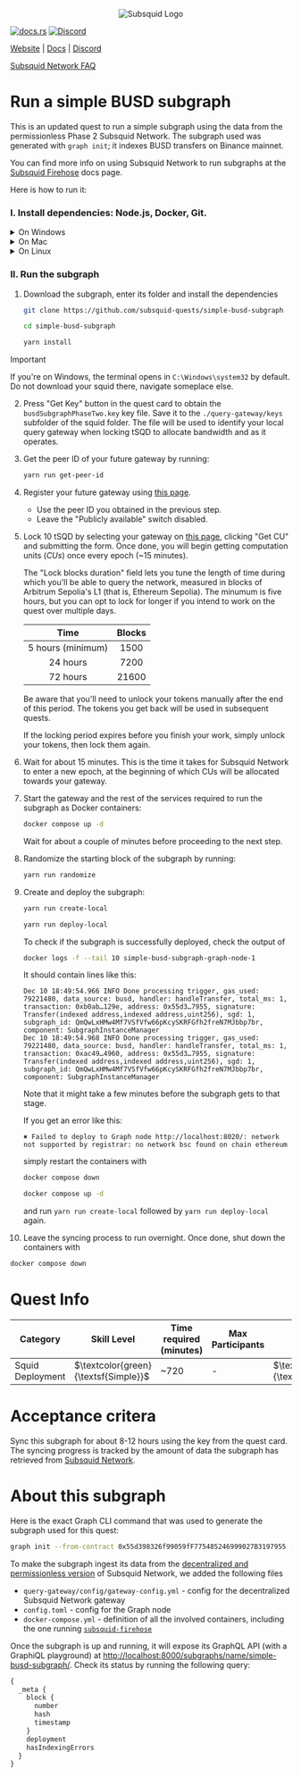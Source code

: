 <p align="center">
<picture>
    <source srcset="https://uploads-ssl.webflow.com/63b5a9958fccedcf67d716ac/64662df3a5a568fd99e3600c_Squid_Pose_1_White-transparent-slim%201.png" media="(prefers-color-scheme: dark)">
    <img src="https://uploads-ssl.webflow.com/63b5a9958fccedcf67d716ac/64662df3a5a568fd99e3600c_Squid_Pose_1_White-transparent-slim%201.png" alt="Subsquid Logo">
</picture>
</p>

[![docs.rs](https://docs.rs/leptos/badge.svg)](https://docs.subsquid.io/)
[![Discord](https://img.shields.io/discord/1031524867910148188?color=%237289DA&label=discord)](https://discord.gg/subsquid)

[Website](https://subsquid.io) | [Docs](https://docs.subsquid.io/) | [Discord](https://discord.gg/subsquid)

[Subsquid Network FAQ](https://docs.subsquid.io/subsquid-network/public)

# Run a simple BUSD subgraph

This is an updated quest to run a simple subgraph using the data from the permissionless Phase 2 Subsquid Network. The subgraph used was generated with `graph init`; it indexes BUSD transfers on Binance mainnet.

You can find more info on using Subsquid Network to run subgraphs at the [Subsquid Firehose](https://docs.subsquid.io/subgraphs-support) docs page.

Here is how to run it:

### I. Install dependencies: Node.js, Docker, Git.

<details>
<summary>On Windows</summary>

1. Enable [Hyper-V](https://learn.microsoft.com/en-us/virtualization/hyper-v-on-windows/quick-start/enable-hyper-v).
2. Install [Docker for Windows](https://docs.docker.com/desktop/install/windows-install/).
3. Install NodeJS LTS using the [official installer](https://nodejs.org/en/download).
4. Install [Git for Windows](https://git-scm.com/download/win).

In all installs it is OK to leave all the options at their default values. You will need a terminal to complete this tutorial - [WSL](https://learn.microsoft.com/en-us/windows/wsl/install) bash is the preferred option.

</details>
<details>
<summary>On Mac</summary>

1. Install [Docker for Mac](https://docs.docker.com/desktop/install/mac-install/).
2. Install Git using the [installer](https://sourceforge.net/projects/git-osx-installer/) or by [other means](https://git-scm.com/download/mac).
3. Install NodeJS LTS using the [official installer](https://nodejs.org/en/download).

We recommend configuring NodeJS to install global packages to a folder owned by an unprivileged account. Create the folder by running
```bash
mkdir ~/global-node-packages
```
then configure NodeJS to use it
```bash
npm config set prefix ~/global-node-packages
```
Make sure that the folder `~/global-node-packages/bin` is in `PATH`. That allows running globally installed NodeJS executables from any terminal. Here is a one-liner that detects your shell and takes care of setting `PATH`:
```
CURSHELL=`ps -hp $$ | awk '{print $5}'`; case `basename $CURSHELL` in 'bash') DEST="$HOME/.bash_profile";; 'zsh') DEST="$HOME/.zshenv";; esac; echo 'export PATH="${HOME}/global-node-packages/bin:$PATH"' >> "$DEST"
```
Alternatively you can add the following line to `~/.zshenv` (if you are using zsh) or `~/.bash_profile` (if you are using bash) manually:
```
export PATH="${HOME}/global-node-packages/bin:$PATH"
```

Re-open the terminal to apply the changes.

</details>
<details>
<summary>On Linux</summary>

Install [NodeJS (v16 or newer)](https://nodejs.org/en/download/package-manager), Git and Docker using your distro's package manager.

We recommend configuring NodeJS to install global packages to a folder owned by an unprivileged account. Create the folder by running
```bash
mkdir ~/global-node-packages
```
then configure NodeJS to use it
```bash
npm config set prefix ~/global-node-packages
```
Make sure that any executables globally installed by NodeJS are in `PATH`. That allows running them from any terminal. Open the `~/.bashrc` file in a text editor and add the following line at the end:
```
export PATH="${HOME}/global-node-packages/bin:$PATH"
```
Re-open the terminal to apply the changes.

</details>

### II. Run the subgraph

1. Download the subgraph, enter its folder and install the dependencies

   ```bash
   git clone https://github.com/subsquid-quests/simple-busd-subgraph
   ```
   ```bash
   cd simple-busd-subgraph
   ```
   ```bash
   yarn install
   ```

> [!IMPORTANT]
> If you're on Windows, the terminal opens in `C:\Windows\system32` by default. Do not download your squid there, navigate someplace else.

2. Press "Get Key" button in the quest card to obtain the `busdSubgraphPhaseTwo.key` key file. Save it to the `./query-gateway/keys` subfolder of the squid folder. The file will be used to identify your local query gateway when locking tSQD to allocate bandwidth and as it operates.

3. Get the peer ID of your future gateway by running:
   ```bash
   yarn run get-peer-id
   ```

4. Register your future gateway using [this page](https://app.subsquid.io/profile/gateways/add?testnet).
   - Use the peer ID you obtained in the previous step.
   - Leave the "Publicly available" switch disabled.


5. Lock 10 tSQD by selecting your gateway on [this page](https://app.subsquid.io/profile/gateways?testnet), clicking "Get CU" and submitting the form. Once done, you will begin getting computation units (*CUs*) once every epoch (~15 minutes).

   The "Lock blocks duration" field lets you tune the length of time during which you'll be able to query the network, measured in blocks of Arbitrum Sepolia's L1 (that is, Ethereum Sepolia). The minumum is five hours, but you can opt to lock for longer if you intend to work on the quest over multiple days.

   | Time              | Blocks |
   |:-----------------:|:------:|
   | 5 hours (minimum) | 1500   |
   | 24 hours          | 7200   |
   | 72 hours          | 21600  |

   Be aware that you'll need to unlock your tokens manually after the end of this period. The tokens you get back will be used in subsequent quests.

   If the locking period expires before you finish your work, simply unlock your tokens, then lock them again.

6. Wait for about 15 minutes. This is the time it takes for Subsquid Network to enter a new epoch, at the beginning of which CUs will be allocated towards your gateway.

7. Start the gateway and the rest of the services required to run the subgraph as Docker containers:
   ```bash
   docker compose up -d
   ```
   Wait for about a couple of minutes before proceeding to the next step.

8. Randomize the starting block of the subgraph by running:
   ```bash
   yarn run randomize
   ```

9. Create and deploy the subgraph:
   ```bash
   yarn run create-local
   ```
   ```bash
   yarn run deploy-local
   ```
   To check if the subgraph is successfully deployed, check the output of
   ```bash
   docker logs -f --tail 10 simple-busd-subgraph-graph-node-1
   ```
   It should contain lines like this:
   ```
   Dec 10 18:49:54.966 INFO Done processing trigger, gas_used: 79221480, data_source: busd, handler: handleTransfer, total_ms: 1, transaction: 0xb0ab…129e, address: 0x55d3…7955, signature: Transfer(indexed address,indexed address,uint256), sgd: 1, subgraph_id: QmQwLxHMw4Mf7VSfVfw66pKcySKRFGfh2freN7MJbbp7br, component: SubgraphInstanceManager
   Dec 10 18:49:54.968 INFO Done processing trigger, gas_used: 79221480, data_source: busd, handler: handleTransfer, total_ms: 1, transaction: 0xac49…4960, address: 0x55d3…7955, signature: Transfer(indexed address,indexed address,uint256), sgd: 1, subgraph_id: QmQwLxHMw4Mf7VSfVfw66pKcySKRFGfh2freN7MJbbp7br, component: SubgraphInstanceManager
   ```
   Note that it might take a few minutes before the subgraph gets to that stage.

   If you get an error like this:
   ```
   ✖ Failed to deploy to Graph node http://localhost:8020/: network not supported by registrar: no network bsc found on chain ethereum
   ```
   simply restart the containers with
   ```bash
   docker compose down
   ```
   ```bash
   docker compose up -d
   ```
   and run `yarn run create-local` followed by `yarn run deploy-local` again.

10. Leave the syncing process to run overnight. Once done, shut down the containers with
   ```bash
   docker compose down
   ```

# Quest Info

| Category         | Skill Level                          | Time required (minutes) | Max Participants | Reward                              | Status |
| ---------------- | ------------------------------------ | ----------------------- | ---------------- | ----------------------------------- | ------ |
| Squid Deployment | $\textcolor{green}{\textsf{Simple}}$ | ~720                    | -                | $\textcolor{red}{\textsf{75tSQD}}$  | open   |

# Acceptance critera

Sync this subgraph for about 8-12 hours using the key from the quest card. The syncing progress is tracked by the amount of data the subgraph has retrieved from [Subsquid Network](https://docs.subsquid.io/subsquid-network/public).

# About this subgraph

Here is the exact Graph CLI command that was used to generate the subgraph used for this quest:
```bash
graph init --from-contract 0x55d398326f99059fF775485246999027B3197955 --network bsc simple-busd-subgraph --allow-simple-name
```
To make the subgraph ingest its data from the [decentralized and permissionless version](https://docs.subsquid.io/subsquid-network/public/) of Subsquid Network, we added the following files

 * `query-gateway/config/gateway-config.yml` - config for the decentralized Subsquid Network gateway
 * `config.toml` - config for the Graph node
 * `docker-compose.yml` - definition of all the involved containers, including the one running [`subsquid-firehose`](https://github.com/subsquid/firehose-grpc/)

Once the subgraph is up and running, it will expose its GraphQL API (with a GraphiQL playground) at [http://localhost:8000/subgraphs/name/simple-busd-subgraph/](http://localhost:8000/subgraphs/name/simple-busd-subgraph/). Check its status by running the following query:
```graphql
{
  _meta {
    block {
      number
      hash
      timestamp
    }
    deployment
    hasIndexingErrors
  }
}
```
